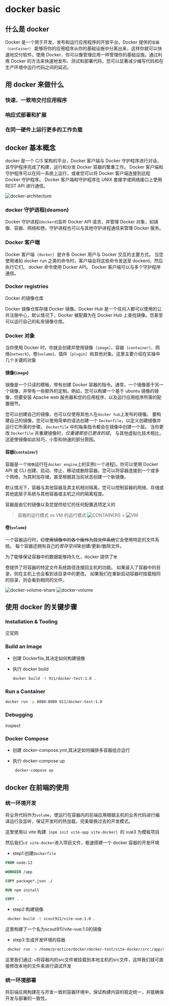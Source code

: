 # docker basic

## 什么是 docker

Docker 是一个用于开发、发布和运行应用程序的开放平台。Docker 提供的`容器（container）` 能够将你的应用程序从你的基础设施中分离出来，这样你就可以快速地交付软件。使用 Docker，你可以像管理应用一样管理你的基础设施。通过利用 Docker 的方法来快速地发布、测试和部署代码，您可以显著减少编写代码和在生产环境中运行代码之间的延迟。

## 用 docker 来做什么

### 快速、一致地交付应用程序

### 响应式部署和扩展

### 在同一硬件上运行更多的工作负载

## docker 基本概念

docker 是一个 C/S 架构的平台，Docker 客户端与 Docker 守护程序进行对话，该守护程序完成了构建，运行和分发 Docker 容器的繁重工作。 Docker 客户端和守护程序可以在同一系统上运行，或者您可以将 Docker 客户端连接到远程 Docker 守护程序。 Docker 客户端和守护程序在 UNIX 套接字或网络接口上使用 REST API 进行通信。

![docker-architecture](https://docs.docker.com/engine/images/architecture.svg)

### docker 守护进程(deamon)

Docker 守护进程(`dockerd`)监听 Docker API 请求，并管理 Docker 对象，如镜像、容器、网络和卷。守护进程也可以与其他守护进程通信来管理 Docker 服务。

### Docker 客户端

Docker 客户端（`docker`）是许多 Docker 用户与 Docker 交互的主要方式。 当您使用诸如 docker run 之类的命令时，客户端会将这些命令发送至 dockerd，然后执行它们。 docker 命令使用 Docker API。 Docker 客户端可以与多个守护程序通信。

### Docker registries

Docker 的镜像仓库

Docker 镜像仓库存储 Docker 镜像。Docker Hub 是一个任何人都可以使用的公共注册中心，默认情况下，Docker 被配置为在 Docker Hub 上查找镜像。您甚至可以运行自己的私有镜像仓库。

### Docker 对象

当你使用 Docker 时，你就会创建并使用镜像（`image`）、容器（`container`）、网络(`network`)、卷(`volume`)、插件（`plugin`）和其他对象。这里主要介绍在实操中几个关键的对象

#### 镜像(`image`)

镜像是一个只读的模板，带有创建 Docker 容器的指令。通常，一个镜像基于另一个镜像，并带有一些额外的定制。例如，您可以构建一个基于 ubuntu 镜像的镜像，但要安装 Apache web 服务器和您的应用程序，以及运行应用程序所需的配置细节。

您可以创建自己的镜像，也可以仅使用其他人在`docker hub`上发布的镜像。 要构建自己的镜像，您可以使用简单的语法创建一个 `Dockerfile`，以定义创建镜像并运行它所需的步骤。 `Dockerfile` 中的每条指令都会在镜像中创建一个层。 当你更改 `Dockerfile` 并重建镜像时，_仅重建那些已更改的层_。 与其他虚拟化技术相比，这是使镜像如此轻巧，小型和快速的部分原因。

#### 容器(`container`)

容器是一个`镜像`运行在`docker engine`上的实例(一个进程)。你可以使用 Docker API 或 CLI 创建、启动、停止、移动或删除容器。您可以将容器连接到一个或多个网络，为其附加存储，甚至根据其当前状态创建一个新镜像。

默认情况下，容器与其他容器及其主机相对隔离。您可以控制容器的网络、存储或其他底层子系统与其他容器或主机之间的隔离程度。

容器是由它的镜像以及您提供给它的任何配置选项定义的

> 容器的运行模式 vs VM 的运行模式
> ![CONTAINERS](https://www.docker.com/sites/default/files/d8/2018-11/docker-containerized-appliction-blue-border_2.png) > ![VM](https://www.docker.com/sites/default/files/d8/2018-11/container-vm-whatcontainer_2.png)

#### 卷(`volume`)

一个容器运行时，~~它使用镜像中的各个层作为其文件系统~~它会使用特定的文件系统。 每个容器还拥有自己的*暂存空间*来创建/更新/删除文件。

为了能够保证容器中的数据能够持久化，docker 提供了`卷`

卷提供了将容器的特定文件系统路径连接回主机的功能。 如果装入了容器中的目录，则在主机上也会看到该目录中的更改。 如果我们在重新启动容器时挂载相同的目录，则会看到相同的文件。

![docker-volume-share](https://docs.docker.com/storage/images/volumes-shared-storage.svg)
![docker-volume](https://steve911.oss-cn-shanghai.aliyuncs.com/image/docker-volume.png)

## 使用 docker 的关键步骤

### Installation & Tooling

见官网

### Build an Image

- 创建 Dockerfile,其决定如何构建镜像
- 执行 docker build

  ```sh
  docker build -t 911/docker-test:1.0 .
  ```

### Run a Container

```sh
docker run -p 8080:8080 911/docker-test:1.0
```

### Debugging

inspect

### Docker Compose

- 创建 docker-compose.yml,其决定如何编排多容器组合运行
- 执行 docker-compose up

  ```sh
   docker-compose up
  ```

## docker 在前端的使用

### 统一环境开发

将业务代码作为`volume`，使运行在容器内的前端应用根据主机的业务代码进行编译运行及监听，保证开发时的热加载，完美替换过去的开发模式。

这里使用以 vite 构建（`npm init vite-app vite-docker`）的 vue3 为模板项目

然后我们`cd vite-docker`进入项目文件，极速搭建一个 docker 容器的开发环境

- step1:创建`Dockerfile`

```Dockerfile
FROM node:12

WORKDIR /app

COPY package*.json ./

RUN npm install

COPY . .
```

- step2:构建镜像

```sh
 docker build -t scout911/vite-vue:1.0 .
```

这里构建了一个名为scout911/vite-vue:1.0的镜像

- step3:生成开发环境的容器

```sh
 docker run -v /home/practice/docker/docker-test/vite-docker/src:/app/src  -p 3000:3000  scout911/vite-vue:1.0  npm run dev
```

这里我们通过`-v`将容器内的src文件被挂载到本地主机的src文件，这样我们就可直接修改本地的文件来进行调试开发

### 统一环境部署

将前端应用构建在与开发一致的容器环境中，保证构建内容的稳定统一，并能确保开发与部署的一致性。
